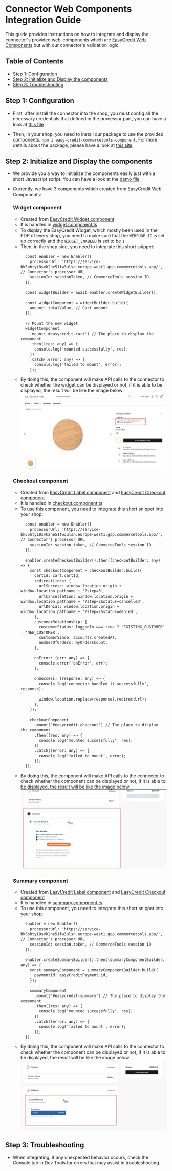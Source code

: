 # Connector Web Components Integration Guide

This guide provides instructions on how to integrate and display the connector's provided web-components which are [EasyCredit Web Components](https://netzkollektiv.com/docs/easycredit-components/?path=/docs/getting-started-installation--docs) but with our connector's validation logic.
## Table of Contents

- [Step 1: Configuration](#step-1-configure-widget-settings)
- [Step 2: Initialize and Display the components](#step-2-initialize-and-display-the-widget)
- [Step 3: Troubleshooting](#step-4-handling-widget-events)

## Step 1: Configuration

- First, after install the connector into the shop, you must config all the necessary credentials that defined in the processor part, you can have a look at [this file](../connect.yaml)

- Then, in your shop, you need to install our package to use the provided components: `npm i easy-credit-commercetools-component`. For more details about the package, please have a look at [this site](https://www.npmjs.com/package/easy-credit-commercetools-component)

## Step 2: Initialize and Display the components
- We provide you a way to initialize the components easily just with a short Javascript script. You can have a look at the [demo file](../enabler/index.html)
- Currently, we have 3 components which created from EasyCredit Web Components:

  ### Widget component
  - Created from [EasyCredit Widget component](https://netzkollektiv.com/docs/easycredit-components/?path=/docs/marketing-widget--docs)
  - It is handled in [widget.component.ts](../assets/src/components/widget.component.ts)
  - To display the EasyCredit Widget, which mostly been used in the PDP of every shop, you need to make sure that the `WEBSHOP_ID` is set up correctly and the `WIDGET_ENABLED` is set to be `1`
  - Then, in the shop side, you need to integrate this short snippet:
    ```
      const enabler = new Enabler({
        processorUrl: 'https://service-bk5phtyi8svk2ne51fw3ulsn.europe-west1.gcp.commercetools.app/', // Connector's processor URL
        sessionId: sessionToken, // CommerceTools session ID
      });

      const widgetBuilder = await enabler.createWidgetBuilder();

      const widgetComponent = widgetBuilder.build({
        amount: totalValue, // Cart amount
      });

      // Mount the new widget
      widgetComponent
        .mount('#easycredit-cart') // The place to display the component
        .then((res: any) => {
          console.log('mounted successfully', res);
        })
        .catch((error: any) => {
          console.log('failed to mount', error);
        });
    ```
  - By doing this, the component will make API calls to the connector to check whether the widget can be displayed or not, if it is able to be displayed, the result will be like the image below: ![EasyCredit Widget](./assets/easycredit-widget.png)

  ### Checkout component
  - Created from [EasyCredit Label component](https://netzkollektiv.com/docs/easycredit-components/?path=/docs/checkout-label--docs) and [EasyCredit Checkout component](https://netzkollektiv.com/docs/easycredit-components/?path=/docs/checkout-checkout--docs)
  - It is handled in [checkout.component.ts](../assets/src/components/checkout.component.ts)
  - To use this component, you need to integrate this short snippet into your shop:
    ```
      const enabler = new Enabler({
        processorUrl: 'https://service-bk5phtyi8svk2ne51fw3ulsn.europe-west1.gcp.commercetools.app/', // Connector's processor URL
        sessionId: session.token, // CommerceTools session ID
      });

      enabler.createCheckoutBuilder().then((checkoutBuilder: any) => {
        const checkoutComponent = checkoutBuilder.build({
          cartId: cart.cartId,
          redirectLinks: {
            urlSuccess: window.location.origin + window.location.pathname + '?step=3',
            urlCancellation: window.location.origin + window.location.pathname + '?step=2&status=cancelled',
            urlDenial: window.location.origin + window.location.pathname + '?step=2&status=denied',
          },
          customerRelationship: {
            customerStatus: loggedIn === true ? 'EXISTING_CUSTOMER' : 'NEW_CUSTOMER',
            customerSince: account?.createdAt,
            numberOfOrders: myOrdersCount,
          },

          onError: (err: any) => {
            console.error('onError', err);
          },

          onSuccess: (response: any) => {
            console.log('connector handled it successfully', response);

            window.location.replace(response?.redirectUrl);
          },
        });

        checkoutComponent
          .mount('#easycredit-checkout') // The place to display the component
          .then((res: any) => {
            console.log('mounted successfully', res);
          })
          .catch((error: any) => {
            console.log('failed to mount', error);
          });
      });
    ```
  - By doing this, the component will make API calls to the connector to check whether the component can be displayed or not, if it is able to be displayed, the result will be like the image below: ![EasyCredit Checkout component](./assets/easycredit-checkout.png)

  ### Summary component
  - Created from [EasyCredit Label component](https://netzkollektiv.com/docs/easycredit-components/?path=/docs/checkout-label--docs) and [EasyCredit Checkout component](https://netzkollektiv.com/docs/easycredit-components/?path=/docs/checkout-checkout--docs)
  - It is handled in [summary.component.ts](../assets/src/components/summary.component.ts)
  - To use this component, you need to integrate this short snippet into your shop:
    ```
      enabler = new Enabler({
        processorUrl: 'https://service-bk5phtyi8svk2ne51fw3ulsn.europe-west1.gcp.commercetools.app/', // Connector's processor URL
        sessionId: session.token, // CommerceTools session ID
      });

      enabler.createSummaryBuilder().then((summaryComponentBuilder: any) => {
        const summaryComponent = summaryComponentBuilder.build({
          paymentId: easyCreditPayment.id,
        });

        summaryComponent
          .mount('#easycredit-summary') // The place to display the component
          .then((res: any) => {
            console.log('mounted successfully', res);
          })
          .catch((error: any) => {
            console.log('failed to mount', error);
          });
      });
    ```
  - By doing this, the component will make API calls to the connector to check whether the component can be displayed or not, if it is able to be displayed, the result will be like the image below: ![EasyCredit Checkout component](./assets/easycredit-summary.png)
    
## Step 3: Troubleshooting
  - When integrating, if any unexpected behavior occurs, check the Console tab in Dev Tools for errors that may assist in troubleshooting.